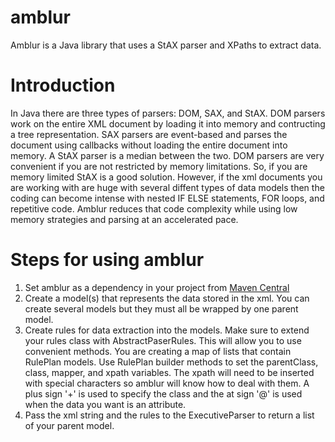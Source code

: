 # amblur
Amblur is a Java library that uses a StAX parser and XPaths to extract data.

# Introduction

In Java there are three types of parsers: DOM, SAX, and StAX. DOM parsers work on the entire XML document by loading it into memory and contructing a tree representation.  SAX parsers are event-based and parses the document using callbacks without loading the entire document into memory. A StAX parser is a median between the two.  DOM parsers are very convenient if you are not restricted by memory limitations. So, if you are memory limited StAX is a good solution.  However, if the xml documents you are working with are huge with several diffent types of data models then the coding can become intense with nested IF ELSE statements, FOR loops, and repetitive code.  Amblur reduces that code complexity while using low memory strategies and parsing at an accelerated pace.

# Steps for using amblur
1. Set amblur as a dependency in your project from [Maven Central](https://mvnrepository.com/artifact/io.github.brandonjmitchell/amblur)
2. Create a model(s) that represents the data stored in the xml.  You can create several models but they must all be wrapped by one parent model.
3. Create rules for data extraction into the models. Make sure to extend your rules class with AbstractPaserRules.  This will allow you to use convenient methods. You are creating a map of lists that contain RulePlan models. Use RulePlan builder methods to set the parentClass, class, mapper, and xpath variables. The xpath will need to be inserted with special characters so amblur will know how to deal with them. A plus sign '+' is used to specify the class and the at sign '@' is used when the data you want is an attribute.
4. Pass the xml string and the rules to the ExecutiveParser to return a list of your parent model.
